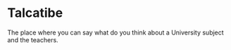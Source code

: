# Talcatibe

The place where you can say what do you think about a University subject and the teachers.
